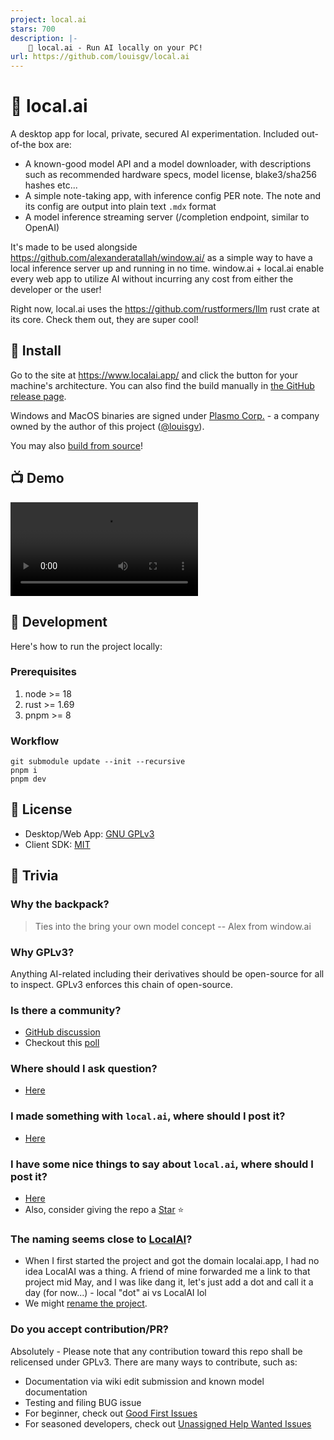 ```yaml
---
project: local.ai
stars: 700
description: |-
    🎒 local.ai - Run AI locally on your PC!
url: https://github.com/louisgv/local.ai
---
```


# 🎒 local.ai

A desktop app for local, private, secured AI experimentation. Included out-of-the box are:

- A known-good model API and a model downloader, with descriptions such as recommended hardware specs, model license, blake3/sha256 hashes etc...
- A simple note-taking app, with inference config PER note. The note and its config are output into plain text `.mdx` format
- A model inference streaming server (/completion endpoint, similar to OpenAI)

It's made to be used alongside https://github.com/alexanderatallah/window.ai/ as a simple way to have a local inference server up and running in no time. window.ai + local.ai enable every web app to utilize AI without incurring any cost from either the developer or the user!

Right now, local.ai uses the https://github.com/rustformers/llm rust crate at its core. Check them out, they are super cool!

## 🚀 Install

Go to the site at https://www.localai.app/ and click the button for your machine's architecture. You can also find the build manually in [the GitHub release page](https://github.com/louisgv/local.ai/releases).

Windows and MacOS binaries are signed under [Plasmo Corp.](https://www.plasmo.com/) - a company owned by the author of this project ([@louisgv](https://github.com/louisgv/)).

You may also [build from source](#-development)!

## 📺 Demo

<!-- https://github.com/louisgv/local.ai/assets/6723574/900f6d83-0867-4aa1-886a-e3c59b144864 -->
<video src="https://github.com/louisgv/local.ai/assets/6723574/ba4a04dc-5087-4725-b619-165ad774aedd" controls="controls" style="max-width: 470px;">
</video>

<!-- https://github.com/louisgv/local.ai/assets/6723574/c56400b4-4520-47da-80fb-ab8552a2683b
 -->

## 🧵 Development

Here's how to run the project locally:

### Prerequisites

1. node >= 18
2. rust >= 1.69
3. pnpm >= 8

### Workflow

```
git submodule update --init --recursive
pnpm i
pnpm dev
```

## 🪪 License

- Desktop/Web App: [GNU GPLv3](./LICENSE)
- Client SDK: [MIT](./sdk/LICENSE)

## 🤔 Trivia

### Why the backpack?

> Ties into the bring your own model concept -- Alex from window.ai

### Why GPLv3?

Anything AI-related including their derivatives should be open-source for all to inspect. GPLv3 enforces this chain of open-source.

### Is there a community?

- [GitHub discussion](https://github.com/louisgv/local.ai/discussions)
- Checkout this [poll](https://github.com/louisgv/local.ai/discussions/51)

### Where should I ask question?

- [Here](https://github.com/louisgv/local.ai/discussions/categories/q-a)

### I made something with `local.ai`, where should I post it?

- [Here](https://github.com/louisgv/local.ai/discussions/categories/show-and-tell)

### I have some nice things to say about `local.ai`, where should I post it?

- [Here](https://github.com/louisgv/local.ai/discussions/categories/nice-tokens)
- Also, consider giving the repo a [Star](https://docs.github.com/en/get-started/exploring-projects-on-github/saving-repositories-with-stars) ⭐️

### The naming seems close to [LocalAI](https://github.com/go-skynet/LocalAI)?

- When I first started the project and got the domain localai.app, I had no idea LocalAI was a thing. A friend of mine forwarded me a link to that project mid May, and I was like dang it, let's just add a dot and call it a day (for now...) - local "dot" ai vs LocalAI lol
- We might [rename the project](https://github.com/louisgv/local.ai/discussions/71).

### Do you accept contribution/PR?

Absolutely - Please note that any contribution toward this repo shall be relicensed under GPLv3. There are many ways to contribute, such as:

- Documentation via wiki edit submission and known model documentation
- Testing and filing BUG issue
- For beginner, check out [Good First Issues](https://github.com/louisgv/local.ai/issues?q=is%3Aopen+is%3Aissue+label%3A%22good+first+issue%22)
- For seasoned developers, check out [Unassigned Help Wanted Issues](https://github.com/louisgv/local.ai/issues?q=is%3Aissue+is%3Aopen+label%3A%22help+wanted%22+no%3Aassignee)

